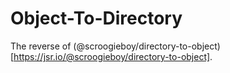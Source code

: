 # Object-To-Directory

The reverse of
(@scroogieboy/directory-to-object)[https://jsr.io/@scroogieboy/directory-to-object].
